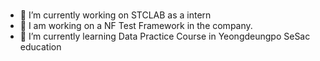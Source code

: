 ### 
- 🔭 I’m currently working on STCLAB as a intern
- 👯 I am working on a NF Test Framework in the company.
- 🌱 I’m currently learning Data Practice Course in Yeongdeungpo SeSac education
<!--
**mae05051/mae05051** is a ✨ _special_ ✨ repository because its `README.md` (this file) appears on your GitHub profile.

Here are some ideas to get you started:


- 
- 👯 I am working on a netfunnel test framework in the company.
- 🤔 I’m looking for help with ...
- 💬 Ask me about ...
- 📫 How to reach me: ...
- 😄 Pronouns: ...
- ⚡ Fun fact: ....
-->
